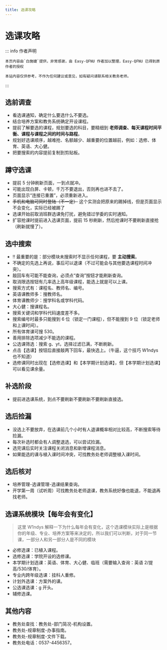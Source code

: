 ```yaml
---
title: 选课攻略
---
```


# 选课攻略

::: info 作者声明

    本页内容由`白施婕`提供，非常感谢，由 Easy-QFNU 作者加以整理，Easy-QFNU 已得到原作者的授权

    本站内容仅供参考，不作为任何建议或意见，如有疑问请联系相关教务老师。

:::

## 选前调查

- 看选课通知，确定什么要选什么不要选。
- 结合培养方案和教务系统确定开设课程。
- 提前了解要选的课程，规划要选的科目，要精细到 **老师调查、每天课程时间平衡、课程与课程之间的时间与路程**。
- 规划好选课顺序，越难抢、名额越少、越重要的位置越前，例如：选修、体育、英语、大心健。
- 把要搜索的内容提前复制到剪贴板。

## 蹲守选课

- 提前 5 分钟刷新页面，一到点就冲。
- 可能出现白屏、卡顿，千万不要退出，否则再也进不去了。
- 页面显示“连接已重置”，必须重新进入。
- ~~手机和电脑可同时登陆（不一定）~~ 这个实测会把原来的踢掉线，但是页面显示不会变化，实际已经被踢了
- 选课开始前取消班群选课免打扰，避免错过学委的实时通知。
- 扩容抢课时提前进入选课页面，提前 15 秒刷新，然后抢课时不要刷新直接抢（刷新就慢了）。

## 选中搜索

- ‼️ 最重要的是：部分模块未搜索时不显示任何课程，要 **主动搜索**。
- 不确定的先选上再说，事后可以退课（不过可能会与其他要选课程时间冲突）。
- 敲回车有可能不能查询，必须点“查询”按钮才能刷新查询。
- 取消限选按钮有几率选上高年级课程，能选上就是可以上课。
- 搜索方式有：课程名、教师名、编号。
- 英语课教师多：搜教师名。
- 体育课教师少：搜学科名或学科代码。
- 大心健：搜课程名。
- 搜索关键词和学科代码速度差不多。
- 搜索编号时最多只能搜到 6 位（锁定一门课程），但不能搜到 9 位（锁定老师和上课时间）。
- 所有体育课可搜 530。
- 善用排除选项减少不能选的课程。
- 公选课筛选：搜索 g、yt，选择过滤已满，不断刷新。
- 点击【选课】按钮后直接敲两下回车，最快选上。（牛逼，这个技巧 W1ndys 也不知道）
- 选修课同时出现在【选修选课】和【本学期计划选课】，但【本学期计划选课】可以看见课余量。

## 补选阶段

- 提前进选课系统，到点不要刷新不要刷新不要刷新直接选。

## 选后捡漏

- 没选上不要放弃，在选课前几个小时有人退课概率相对比较高，不断搜索等待捡漏。
- 每次补选时都会有人调整退选，可以尝试捡漏。
- 选完课后实时关注课程关闭消息和新增课程消息。
- 如果能选的课与植入课时间冲突，可找教务处老师调整植入课时间。

## 选后核对

- 培养管理-选课管理-选课结果查询。
- 开学第一周（试听周）可找教务处老师退课，教务系统好像也能退，不能退再找老师。

## 选课系统模块【每年会有变化】

> 这里 W1ndys 解释一下为什么每年会有变化，这个选课模块实际上是根据你的年级、专业、培养方案等来决定的，所以我们可以判断，对于同一节课，一部分人和另一部分人是不同的模块

- 必修选课：已植入课程。
- 选修选课：学院开设的选修课。
- 本学期计划选课：英语、体育、大心健、临班（需要输入查询：英语 2/提高/530/体育）。
- 专业内跨年级选课：挂科人重修。
- 计划外选课：方案外的课。
- 公选课选课：g 开头。
- 辅修选课。

## 其他内容

- 教务处查找：教务处-部门简况-机构设置。
- 教务处-规章制度-办事指南。
- 教务处-规章制度-文件下载。
- 教务处电话：0537-4456357。
